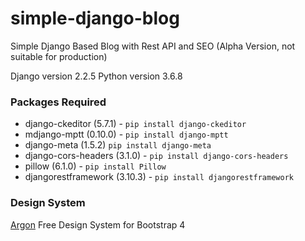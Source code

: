 # simple-django-blog
Simple Django Based Blog with Rest API and SEO (Alpha Version, not suitable for production)

Django version 2.2.5
Python version 3.6.8

### Packages Required
* django-ckeditor (5.7.1) - `pip install django-ckeditor`
* mdjango-mptt (0.10.0) - `pip install django-mptt`
* django-meta (1.5.2) `pip install django-meta`
* django-cors-headers (3.1.0) - `pip install django-cors-headers`
* pillow (6.1.0) - `pip install Pillow`
* djangorestframework (3.10.3) - `pip install djangorestframework`

### Design System
[Argon](https://www.creative-tim.com/product/argon-design-system) Free Design System for Bootstrap 4